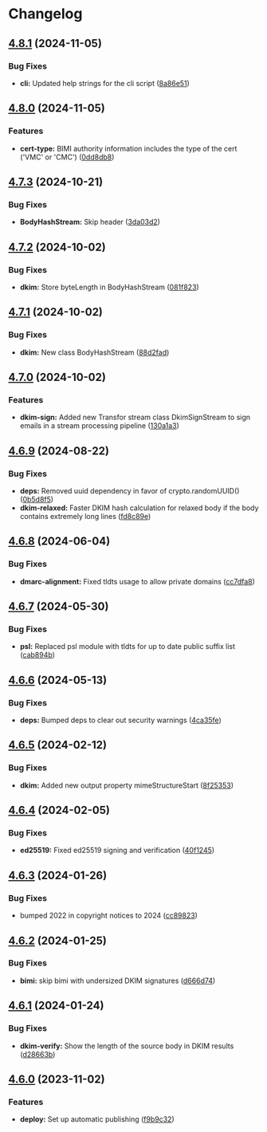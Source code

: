 # Changelog

## [4.8.1](https://github.com/postalsys/mailauth/compare/v4.8.0...v4.8.1) (2024-11-05)


### Bug Fixes

* **cli:** Updated help strings for the cli script ([8a86e51](https://github.com/postalsys/mailauth/commit/8a86e51bff0300a7daea26062481ac56904202a8))

## [4.8.0](https://github.com/postalsys/mailauth/compare/v4.7.3...v4.8.0) (2024-11-05)


### Features

* **cert-type:** BIMI authority information includes the type of the cert ('VMC' or 'CMC') ([0dd8db8](https://github.com/postalsys/mailauth/commit/0dd8db81b2ffc8b9d84d1a4396c65bfa9a347088))

## [4.7.3](https://github.com/postalsys/mailauth/compare/v4.7.2...v4.7.3) (2024-10-21)


### Bug Fixes

* **BodyHashStream:** Skip header ([3da03d2](https://github.com/postalsys/mailauth/commit/3da03d23baa90acb119c7946c2cd740a72ba069d))

## [4.7.2](https://github.com/postalsys/mailauth/compare/v4.7.1...v4.7.2) (2024-10-02)


### Bug Fixes

* **dkim:** Store byteLength in BodyHashStream ([081f823](https://github.com/postalsys/mailauth/commit/081f82340505d4beb88f12728919d851d35b6576))

## [4.7.1](https://github.com/postalsys/mailauth/compare/v4.7.0...v4.7.1) (2024-10-02)


### Bug Fixes

* **dkim:** New class BodyHashStream ([88d2fad](https://github.com/postalsys/mailauth/commit/88d2fad329a9a6fc8ebc1da4efc1c4844ae49507))

## [4.7.0](https://github.com/postalsys/mailauth/compare/v4.6.9...v4.7.0) (2024-10-02)


### Features

* **dkim-sign:** Added new Transfor stream class DkimSignStream to sign emails in a stream processing pipeline ([130a1a3](https://github.com/postalsys/mailauth/commit/130a1a3812fac2ad710f244510ca60887c2d33a9))

## [4.6.9](https://github.com/postalsys/mailauth/compare/v4.6.8...v4.6.9) (2024-08-22)


### Bug Fixes

* **deps:** Removed uuid dependency in favor of crypto.randomUUID() ([0b5d8f5](https://github.com/postalsys/mailauth/commit/0b5d8f5328d0b82f75daea7fdbd74e1e76e8b642))
* **dkim-relaxed:** Faster DKIM hash calculation for relaxed body if the body contains extremely long lines ([fd8c89e](https://github.com/postalsys/mailauth/commit/fd8c89edd87a114464f99ebf79a1e903a8287876))

## [4.6.8](https://github.com/postalsys/mailauth/compare/v4.6.7...v4.6.8) (2024-06-04)


### Bug Fixes

* **dmarc-alignment:** Fixed tldts usage to allow private domains ([cc7dfa8](https://github.com/postalsys/mailauth/commit/cc7dfa8d820c1a4112602340192010354d51cd52))

## [4.6.7](https://github.com/postalsys/mailauth/compare/v4.6.6...v4.6.7) (2024-05-30)


### Bug Fixes

* **psl:** Replaced psl module with tldts for up to date public suffix list ([cab894b](https://github.com/postalsys/mailauth/commit/cab894b54a3544b33a641f377783db67a43bec0e))

## [4.6.6](https://github.com/postalsys/mailauth/compare/v4.6.5...v4.6.6) (2024-05-13)


### Bug Fixes

* **deps:** Bumped deps to clear out security warnings ([4ca35fe](https://github.com/postalsys/mailauth/commit/4ca35fef37e37ae715c420b8a52c7cb202e4b360))

## [4.6.5](https://github.com/postalsys/mailauth/compare/v4.6.4...v4.6.5) (2024-02-12)


### Bug Fixes

* **dkim:** Added new output property mimeStructureStart ([8f25353](https://github.com/postalsys/mailauth/commit/8f25353fa6a67ba3e1f0c5091325007b2434a29d))

## [4.6.4](https://github.com/postalsys/mailauth/compare/v4.6.3...v4.6.4) (2024-02-05)


### Bug Fixes

* **ed25519:** Fixed ed25519 signing and verification ([40f1245](https://github.com/postalsys/mailauth/commit/40f12457d8f49f0ea21015fe4203b4de746ab7b8))

## [4.6.3](https://github.com/postalsys/mailauth/compare/v4.6.2...v4.6.3) (2024-01-26)


### Bug Fixes

* bumped 2022 in copyright notices to 2024 ([cc89823](https://github.com/postalsys/mailauth/commit/cc8982349d14b42a28581ebc52aa6de2e11b5be8))

## [4.6.2](https://github.com/postalsys/mailauth/compare/v4.6.1...v4.6.2) (2024-01-25)

### Bug Fixes

-   **bimi:** skip bimi with undersized DKIM signatures ([d666d74](https://github.com/postalsys/mailauth/commit/d666d7476cbcae8b3161c78a7e737559ad112fd9))

## [4.6.1](https://github.com/postalsys/mailauth/compare/v4.6.0...v4.6.1) (2024-01-24)

### Bug Fixes

-   **dkim-verify:** Show the length of the source body in DKIM results ([d28663b](https://github.com/postalsys/mailauth/commit/d28663b30b0bfaf07d395e9d3eaea044c9085657))

## [4.6.0](https://github.com/postalsys/mailauth/compare/v4.5.2...v4.6.0) (2023-11-02)

### Features

-   **deploy:** Set up automatic publishing ([f9b9c32](https://github.com/postalsys/mailauth/commit/f9b9c325e4dbac060114aa12c5887ea8c92c0bf8))
